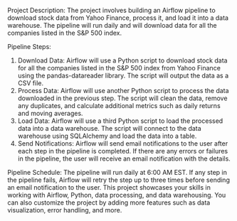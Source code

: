 Project Description:
The project involves building an Airflow pipeline to download stock data from Yahoo Finance, process it, and load it into a data warehouse. The pipeline will run daily and will download data for all the companies listed in the S&P 500 index.

Pipeline Steps:

1. Download Data: Airflow will use a Python script to download stock data for all the companies listed in the S&P 500 index from Yahoo Finance using the pandas-datareader library. The script will output the data as a CSV file.
2. Process Data: Airflow will use another Python script to process the data downloaded in the previous step. The script will clean the data, remove any duplicates, and calculate additional metrics such as daily returns and moving averages.
3. Load Data: Airflow will use a third Python script to load the processed data into a data warehouse. The script will connect to the data warehouse using SQLAlchemy and load the data into a table.
4. Send Notifications: Airflow will send email notifications to the user after each step in the pipeline is completed. If there are any errors or failures in the pipeline, the user will receive an email notification with the details.

Pipeline Schedule:
The pipeline will run daily at 6:00 AM EST. If any step in the pipeline fails, Airflow will retry the step up to three times before sending an email notification to the user.
This project showcases your skills in working with Airflow, Python, data processing, and data warehousing. You can also customize the project by adding more features such as data visualization, error handling, and more.
